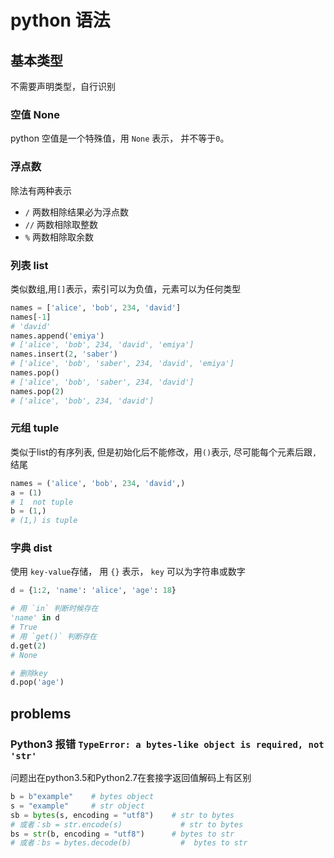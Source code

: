 # python 语法

## 基本类型

不需要声明类型，自行识别

### 空值 None

python 空值是一个特殊值，用 `None` 表示， 并不等于`0`。

### 浮点数

除法有两种表示

- `/` 两数相除结果必为浮点数
- `//` 两数相除取整数
- `%` 两数相除取余数

### 列表 list

类似数组,用`[]`表示，索引可以为负值，元素可以为任何类型

```py
names = ['alice', 'bob', 234, 'david']
names[-1]
# 'david'
names.append('emiya')  
# ['alice', 'bob', 234, 'david', 'emiya']
names.insert(2, 'saber')
# ['alice', 'bob', 'saber', 234, 'david', 'emiya']
names.pop()
# ['alice', 'bob', 'saber', 234, 'david']
names.pop(2)
# ['alice', 'bob', 234, 'david']
```

### 元组 tuple

类似于list的有序列表, 但是初始化后不能修改，用`()`表示, 尽可能每个元素后跟`,` 结尾

```py
names = ('alice', 'bob', 234, 'david',)
a = (1)
# 1  not tuple
b = (1,)
# (1,) is tuple
```

### 字典 dist

使用 `key-value`存储， 用 `{}` 表示， `key` 可以为字符串或数字

```py
d = {1:2, 'name': 'alice', 'age': 18}

# 用 `in` 判断时候存在
'name' in d
# True
# 用 `get()` 判断存在
d.get(2)
# None

# 删除key
d.pop('age')
```

## problems

### Python3 报错 `TypeError: a bytes-like object is required, not 'str'`

问题出在python3.5和Python2.7在套接字返回值解码上有区别

```py
b = b"example"    # bytes object  
s = "example"     # str object  
sb = bytes(s, encoding = "utf8")    # str to bytes
# 或者：sb = str.encode(s)             # str to bytes
bs = str(b, encoding = "utf8")      # bytes to str  
# 或者：bs = bytes.decode(b)           #  bytes to str
```

